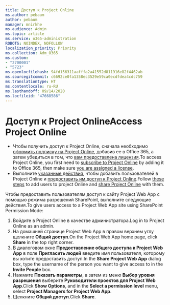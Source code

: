 ```yaml
---
title: Доступ к Project Online
ms.author: pebaum
author: pebaum
manager: mnirkhe
ms.audience: Admin
ms.topic: article
ms.service: o365-administration
ROBOTS: NOINDEX, NOFOLLOW
localization_priority: Priority
ms.collection: Adm_O365
ms.custom:
- "2700001"
- "5723"
ms.openlocfilehash: 94fd156311aafffa2a41552d811916e82f4462ab
ms.sourcegitcommit: c6692ce0fa1358ec3529e59ca0ecdfdea4cdc759
ms.translationtype: HT
ms.contentlocale: ru-RU
ms.lasthandoff: 09/14/2020
ms.locfileid: "47668586"
---
```

# <a name="access-project-online"></a><span data-ttu-id="dca6a-102">Доступ к Project Online</span><span class="sxs-lookup"><span data-stu-id="dca6a-102">Access Project Online</span></span>

- <span data-ttu-id="dca6a-103">Чтобы получить доступ к Project Online, сначала необходимо [оформить подписку на Project Online](https://docs.microsoft.com/ProjectOnline/get-started-with-project-online), добавив ее в Office 365, а затем убедиться в том, что [вам предоставлена лицензия](https://docs.microsoft.com/ProjectOnline/step-1-sign-up-for-project-online#next-make-sure-you-can-get-in).</span><span class="sxs-lookup"><span data-stu-id="dca6a-103">To access Project Online, you first need to [subscribe to Project Online](https://docs.microsoft.com/ProjectOnline/get-started-with-project-online) by adding it to Office 365, then make sure [you are assigned a license](https://docs.microsoft.com/ProjectOnline/step-1-sign-up-for-project-online#next-make-sure-you-can-get-in).</span></span>
- <span data-ttu-id="dca6a-104">Выполните [указанные действия](https://docs.microsoft.com/ProjectOnline/step-2-add-people-to-project-online), чтобы добавить пользователей в Project Online и [предоставить им доступ к Project Online](https://docs.microsoft.com/ProjectOnline/step-2-add-people-to-project-online#4-finally-share-project-online-with-the-people-you-added).</span><span class="sxs-lookup"><span data-stu-id="dca6a-104">Follow [these steps](https://docs.microsoft.com/ProjectOnline/step-2-add-people-to-project-online) to add users to project Online and [share Project Online](https://docs.microsoft.com/ProjectOnline/step-2-add-people-to-project-online#4-finally-share-project-online-with-the-people-you-added) with them.</span></span>

<span data-ttu-id="dca6a-105">Чтобы предоставить пользователям доступ к сайту Project Web App с помощью режима разрешений SharePoint, выполните следующие действия.</span><span class="sxs-lookup"><span data-stu-id="dca6a-105">To give users access to a Project Web App site using SharePoint Permission Mode:</span></span>

1. <span data-ttu-id="dca6a-106">Войдите в Project Online в качестве администратора.</span><span class="sxs-lookup"><span data-stu-id="dca6a-106">Log in to Project Online as an admin.</span></span>
2. <span data-ttu-id="dca6a-107">На домашней странице Project Web App в правом верхнем углу щелкните **Общий доступ**.</span><span class="sxs-lookup"><span data-stu-id="dca6a-107">On the Project Web App home page, click **Share** in the top right corner.</span></span>
3. <span data-ttu-id="dca6a-108">В диалоговом окне **Предоставление общего доступа к Project Web App** в поле **Пригласить людей** введите имя пользователя, которому вы хотите предоставить доступ.</span><span class="sxs-lookup"><span data-stu-id="dca6a-108">In the **Share Project Web App** dialog box, type the username of the person you want to give access to in the **Invite People** box.</span></span>
4. <span data-ttu-id="dca6a-109">Нажмите **Показать параметры**, а затем из меню **Выбор уровня разрешения** выберите **Руководители проектов для Project Web App**.</span><span class="sxs-lookup"><span data-stu-id="dca6a-109">Click **Show Options**, and in the **Select a permission level** menu, select **Project Managers for Project Web App**.</span></span>
5. <span data-ttu-id="dca6a-110">Щелкните **Общий доступ**.</span><span class="sxs-lookup"><span data-stu-id="dca6a-110">Click **Share**.</span></span>
